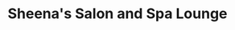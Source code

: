 ---
title: "Sheena's Salon and Spa Lounge"
url: /davao-city/sheenas-salon-and-spa-lounge/
shop: beauty
---